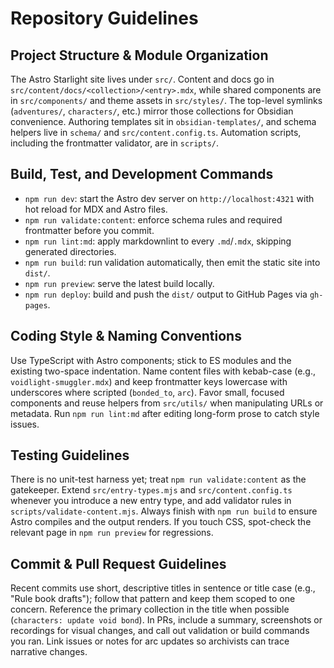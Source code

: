 # Repository Guidelines

## Project Structure & Module Organization

The Astro Starlight site lives under `src/`. Content and docs go in
`src/content/docs/<collection>/<entry>.mdx`, while shared components are in `src/components/` and
theme assets in `src/styles/`. The top-level symlinks (`adventures/`, `characters/`, etc.) mirror
those collections for Obsidian convenience. Authoring templates sit in `obsidian-templates/`, and
schema helpers live in `schema/` and `src/content.config.ts`. Automation scripts, including the
frontmatter validator, are in `scripts/`.

## Build, Test, and Development Commands

- `npm run dev`: start the Astro dev server on `http://localhost:4321` with hot reload for MDX and
  Astro files.
- `npm run validate:content`: enforce schema rules and required frontmatter before you commit.
- `npm run lint:md`: apply markdownlint to every `.md`/`.mdx`, skipping generated directories.
- `npm run build`: run validation automatically, then emit the static site into `dist/`.
- `npm run preview`: serve the latest build locally.
- `npm run deploy`: build and push the `dist/` output to GitHub Pages via `gh-pages`.

## Coding Style & Naming Conventions

Use TypeScript with Astro components; stick to ES modules and the existing two-space indentation.
Name content files with kebab-case (e.g., `voidlight-smuggler.mdx`) and keep frontmatter keys
lowercase with underscores where scripted (`bonded_to`, `arc`). Favor small, focused components and
reuse helpers from `src/utils/` when manipulating URLs or metadata. Run `npm run lint:md` after
editing long-form prose to catch style issues.

## Testing Guidelines

There is no unit-test harness yet; treat `npm run validate:content` as the gatekeeper. Extend
`src/entry-types.mjs` and `src/content.config.ts` whenever you introduce a new entry type, and add
validator rules in `scripts/validate-content.mjs`. Always finish with `npm run build` to ensure
Astro compiles and the output renders. If you touch CSS, spot-check the relevant page in
`npm run preview` for regressions.

## Commit & Pull Request Guidelines

Recent commits use short, descriptive titles in sentence or title case (e.g., "Rule book drafts");
follow that pattern and keep them scoped to one concern. Reference the primary collection in the
title when possible (`characters: update void bond`). In PRs, include a summary, screenshots or
recordings for visual changes, and call out validation or build commands you ran. Link issues or
notes for arc updates so archivists can trace narrative changes.

